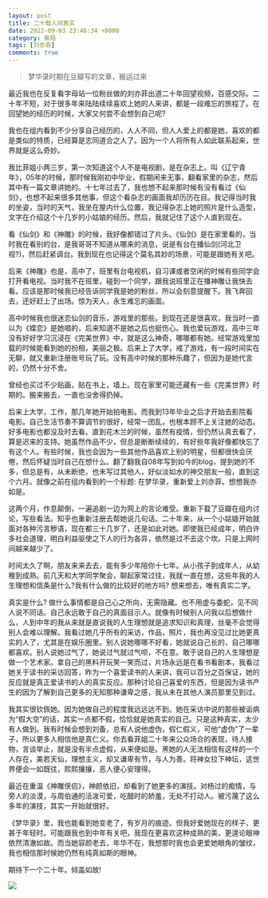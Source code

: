 ```yaml
---
layout: post
title: 二十载人间真实
date: 2022-09-03 23:46:34 +0800
category: 紫陌
tags: [刘亦菲]
comments: true
---
```




> 梦华录时期在豆瓣写的文章，搬运过来

最近我也在反复看字母站一位粉丝做的刘亦菲出道二十年回望视频，百感交际。二十年不短，对于很多年来陆陆续续喜欢上她的人来讲，都是一段难忘的旅程了。在回望她的经历的时候，大家又何尝不会想到自己呢?

我也在组内看到不少分享自己经历的，人人不同，但人人爱上的都是她，喜欢的都是类似的特质，已经算是志同道合之人了。因为一个人将所有人如此联系起来，世界就是这么奇妙。

我比菲姐小两三岁，第一次知道这个人不是电视剧，是在杂志上。叫《辽宁青年》，05年的时候，那时候我刚初中毕业，假期闲来无事，翻看家里的杂志，然后其中有一篇文章讲她的。十七年过去了，我也想不起来那时候有没有看过《仙剑》，也想不起来很多其他事，但这个看杂志的画面我却历历在目。我记得当时我的坐姿，当时的天气，我坐在屋内什么位置，我记得杂志上她的照片是什么造型，文字在介绍这个十几岁的小姑娘的经历。然后，我就记住了这个人直到现在。

看《仙剑》和《神雕》的时候，我好像都错过了片头。《仙剑》是在家里看的，当时我在看别的台，是我哥哥不知道从哪来的消息，说是有台在播仙剑(河北卫视?)，然后赶紧调台。我到现在也记得这个莫名其妙的场景，可能是跟她有关吧。

后来《神雕》也是，高中了，班里有台电视机，自习课或者空闲的时候有些同学会打开看电视。当时我不在班里，碰到一个同学，跟我说班里正在播神雕让我快去看。应该是那时候我已经告诉同学我是她的粉丝，所以会刻意提醒下。我飞奔回去，还好赶上了出场。惊为天人，永生难忘的画面。

高中时候我也很迷恋仙剑的音乐，游戏里的那些。到现在还是很喜欢，我当时一直以为《蝶恋》是她唱的，后来知道不是她之后也挺伤心。我也爱玩游戏，高中三年没有好好学习沉浸在《完美世界》中，就是这么神奇，哪哪都有她。经常游戏里加载的时候能看到她的扮相，美丽之极。后来上了大学，戒了游戏，有一段时间实在无聊，就又重新注册账号玩了玩。没有高中时候的那种乐趣了，但因为是她代言的，仍然十分不舍。

曾经也买过不少贴画，贴在书上，墙上。现在家里可能还藏有一些《完美世界》时期的。搬来搬去，一直也没舍得扔掉。

后来上大学，工作，那几年她开始拍电影。而我到13年毕业之后才开始去影院看电影。自己生活节奏不算调节的很好，经常一团乱，也根本顾不上关注她的动态。好多电影也都没及时去看。直到花木兰的时候，虽然有疫情，但仍然认真去看了，算是迟来的支持。她虽然作品不少，但总是断断续续的，有好些年我好像都快忘了有这个人。有些时候，我也会因为一些其他作品喜欢上别的明星，但都很快会厌倦，然后怀疑当时自己在想什么。翻了翻我自08年写到如今的blog，提到她的不多，但总是有，从未断绝，也未写过其他人，好似淡如水的神交朋友一般，直到这个六月。就像之前在组内看到的一个标题: 在梦华录，重新爱上刘亦菲。想想我亦如是。

这两个月，作息颠倒，一遍追剧一边为网上的言论难受。重新下载了豆瓣在组内讨论，写些看法。知乎也重新注册去帮她说几句话。二十年来，从一个小姑娘开始就面对各种污言秽语，现在都三十几岁了，还是如此对她。即使我已经成年，明白许多社会道理，明白利益驱使之下人的行为各异，依然是过不去这个坎。只是上网时间越来越少了。

时间太久了啊，朋友来来去去，能有多少年陪你十七年。从小孩子到成年人，从幼稚到成熟。前几天和大学同学聚会，聊起家常过往，我就一直在想，这些年我的人生理想和信条是什么?我有什么做的比较好的地方吗? 想来想去，唯有真实二字。

真实是什么? 做什么事情都是自己心之所向，无需隐藏。也不用虚与委蛇，见不同人说不同话。自己永远敢于自己的真面目示人。就像有时候别人问我以后想做什么，人到中年的我从来就是直说我的人生理想就是追求知识和真理，丝毫不会觉得别人会难以理解。我看过她几乎所有的采访，作品，照片，我也再没见过比她更真实的人了，尤其是在娱乐圈里。别人说她哪哪不好看，她就说自己长的，自己哪哪都喜欢。别人说她过气了，她说过气就过气呗，不在意。敢于说自己的人生理想是做一个艺术家。拿自己的黑料开玩笑一笑而过，片场永远是在看书看剧本，我看过她关于读书的采访回答，昨为一个喜爱读书的人来讲，我可以百分之百保证，她的反应就是真正爱读书的人的真实反应。那种讨论自己喜爱的东西，但是因为读书产生的因为了解到自己更多的无知那种谦卑之感，我从未在其他人演员那里见到过。

我其实很钦佩她。因为她做自己的程度我远远达不到。她在采访中说的那些被诟病为“假大空”的话，其实一点都不假，恰恰就是她真实的自己。只是这种真实，太少有人做到。我有时候会想到刘备，总有人说他虚伪，假仁假义，可他“虚伪”了一辈子，所以更多人相信他是真仁义。你去看菲姐二十年来公众场合的表现，待人接物，言谈举止，就是没有半点虚假，从来便如是。黑她的人无法相信有这样的一个人存在，美若天仙，理想主义，却又谦卑有节，与人为善。将神女拉下神坛，这世界便会一如既往，熙熙攘攘，恶人便心安理得。

最近在重温《神雕侠侣》，神颜依旧，却看到了她更多的演技。对杨过的痴情，与旁人的淡漠，与周伯通的活泼可爱，吃醋时的娇羞，无处不打动人。被污蔑了这么多年的演技，其实一开始就很好。

《梦华录》里，我也能看到她变老了，有岁月的痕迹。但我好爱她现在的样子，更甚于年轻时。可能跟我也到中年有关吧，我现在更喜欢这种成熟的美，更遑论眼神依然清澈如故。而当她容颜老去，年华不在，我想那时我也会更爱她眼角的皱纹，我也相信那时候她仍然有纯真如斯的眼神。

期待下一个二十年。倾盖如故!

![](http://urbem.github.io/images/cc/diaochan.jpg)
